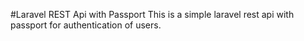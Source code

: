 #Laravel REST Api with Passport
This is a simple laravel rest api with passport for authentication of users.
